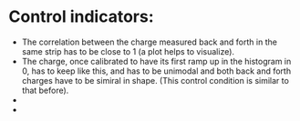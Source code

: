 # Control indicators:
- The correlation between the charge measured back and forth in the same strip has to be close to 1 (a plot helps to visualize).
- The charge, once calibrated to have its first ramp up in the histogram in 0, has to keep like this, and has to be unimodal and both back and forth charges have to be simiral in shape. (This control condition is similar to that before).
- 
- 
